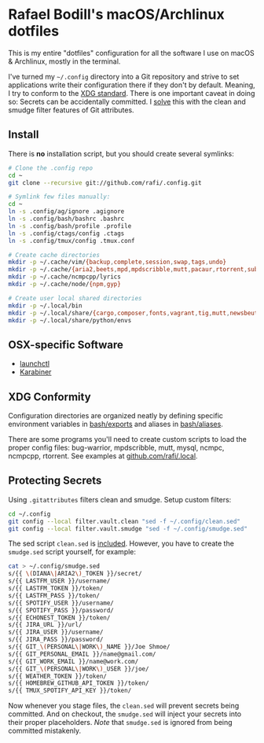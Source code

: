 # Rafael Bodill's macOS/Archlinux dotfiles

This is my entire "dotfiles" configuration for all the software I use on macOS
& Archlinux, mostly in the terminal.

I've turned my `~/.config` directory into a Git repository and strive to set
applications write their configuration there if they don't by default. Meaning,
I try to conform to the [XDG standard]. There is one important caveat in doing
so: Secrets can be accidentally committed. I [solve](#protecting-secrets) this
with the clean and smudge filter features of Git attributes.

## Install

There is **no** installation script, but you should create several symlinks:

```sh
# Clone the .config repo
cd ~
git clone --recursive git://github.com/rafi/.config.git

# Symlink few files manually:
cd ~
ln -s .config/ag/ignore .agignore
ln -s .config/bash/bashrc .bashrc
ln -s .config/bash/profile .profile
ln -s .config/ctags/config .ctags
ln -s .config/tmux/config .tmux.conf

# Create cache directories
mkdir -p ~/.cache/vim/{backup,complete,session,swap,tags,undo}
mkdir -p ~/.cache/{aria2,beets,mpd,mpdscribble,mutt,pacaur,rtorrent,subtitles,z}
mkdir -p ~/.cache/ncmpcpp/lyrics
mkdir -p ~/.cache/node/{npm,gyp}

# Create user local shared directories
mkdir -p ~/.local/bin
mkdir -p ~/.local/share/{cargo,composer,fonts,vagrant,tig,mutt,newsbeuter,virtualbox}
mkdir -p ~/.local/share/python/envs
```

## OSX-specific Software

* [launchctl](./launch/)
* [Karabiner](./karabiner/)

## XDG Conformity

Configuration directories are organized neatly by defining
specific environment variables in [bash/exports](./bash/exports) and
aliases in [bash/aliases](./bash/aliases).

There are some programs you'll need to create custom scripts to load the
proper config files: bug-warrior, mpdscribble, mutt, mysql, ncmpc,
ncmpcpp, rtorrent. See examples at [github.com/rafi/.local].

## Protecting Secrets

Using `.gitattributes` filters clean and smudge. Setup custom filters:

```sh
cd ~/.config
git config --local filter.vault.clean "sed -f ~/.config/clean.sed"
git config --local filter.vault.smudge "sed -f ~/.config/smudge.sed"
```

The sed script `clean.sed` is [included](./clean.sed).
However, you have to create the `smudge.sed` script yourself, for example:

```sh
cat > ~/.config/smudge.sed
s/{{ \(DIANA\|ARIA2\)_TOKEN }}/secret/
s/{{ LASTFM_USER }}/username/
s/{{ LASTFM_TOKEN }}/token/
s/{{ LASTFM_PASS }}/token/
s/{{ SPOTIFY_USER }}/username/
s/{{ SPOTIFY_PASS }}/password/
s/{{ ECHONEST_TOKEN }}/token/
s/{{ JIRA_URL }}/url/
s/{{ JIRA_USER }}/username/
s/{{ JIRA_PASS }}/password/
s/{{ GIT_\(PERSONAL\|WORK\)_NAME }}/Joe Shmoe/
s/{{ GIT_PERSONAL_EMAIL }}/name@gmail.com/
s/{{ GIT_WORK_EMAIL }}/name@work.com/
s/{{ GIT_\(PERSONAL\|WORK\)_USER }}/joe/
s/{{ WEATHER_TOKEN }}/token/
s/{{ HOMEBREW_GITHUB_API_TOKEN }}/token/
s/{{ TMUX_SPOTIFY_API_KEY }}/token/
```

Now whenever you stage files, the `clean.sed` will prevent secrets being
committed. And on checkout, the `smudge.sed` will inject your secrets into
their proper placeholders. _Note_ that `smudge.sed` is ignored from being
committed mistakenly.

[XDG standard]: https://wiki.archlinux.org/index.php/XDG_Base_Directory
[github.com/rafi/.local]: https://github.com/rafi/.local/tree/master/bin
